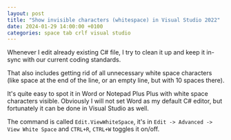 ```yaml
---
layout: post
title: "Show invisible characters (whitespace) in Visual Studio 2022"
date: 2024-01-29 14:00:00 +0100
categories: space tab crlf visual studio
---
```


Whenever I edit already existing C# file, I try to clean it up and keep it in-sync with our current coding standards.

That also includes getting rid of all unnecessary white space characters (like space at the end of the line, or an empty line, but with 10 spaces there).

It's quite easy to spot it in Word or Notepad Plus Plus with white space characters visible. Obviously I will not set Word as my default C# editor, but fortunately it can be done in Visual Studio as well.

The command is called `Edit.ViewWhiteSpace`, it's in `Edit -> Advanced -> View White Space` and `CTRL+R`, `CTRL+W` toggles it on/off.